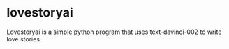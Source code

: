 # lovestoryai
Lovestoryai is a simple python program that uses text-davinci-002 to write love stories
